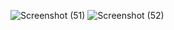 
![Screenshot (51)](https://user-images.githubusercontent.com/87435542/178329391-b460840f-e3c9-4dca-a4fa-9afd6265aa59.png)
![Screenshot (52)](https://user-images.githubusercontent.com/87435542/178329407-e54b0869-522a-4bae-8e8a-aad825b3d517.png)

